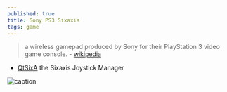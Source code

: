 ```yaml
---
published: true
title: Sony PS3 Sixaxis
tags: game
---
```

> a wireless gamepad produced by Sony for their PlayStation 3 video game console. - [wikipedia](https://en.wikipedia.org/wiki/Sixaxis)

- [QtSixA](http://qtsixa.sourceforge.net/)  the Sixaxis Joystick Manager

![caption](https://upload.wikimedia.org/wikipedia/commons/thumb/8/89/PlayStation3-Sixaxis.jpg/450px-PlayStation3-Sixaxis.jpg)
